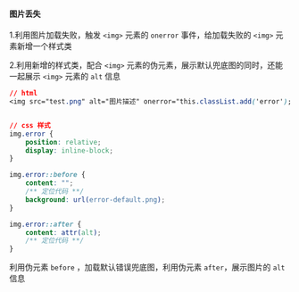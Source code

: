 #### 图片丢失

1.利用图片加载失败，触发 `<img>` 元素的 `onerror` 事件，给加载失败的 `<img>` 元素新增一个样式类

2.利用新增的样式类，配合 `<img>` 元素的伪元素，展示默认兜底图的同时，还能一起展示 `<img>` 元素的 `alt` 信息

```css
// html
<img src="test.png" alt="图片描述" onerror="this.classList.add('error');">


// css 样式
img.error {
    position: relative;
    display: inline-block;
}

img.error::before {
    content: "";
    /** 定位代码 **/
    background: url(error-default.png);
}

img.error::after {
    content: attr(alt);
    /** 定位代码 **/
}
```

利用伪元素 `before` ，加载默认错误兜底图，利用伪元素 `after`，展示图片的 `alt` 信息